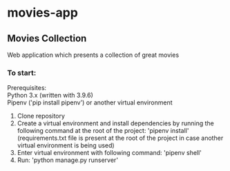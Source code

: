 # movies-app
## Movies Collection
Web application which presents a collection of great movies


### To start:
Prerequisites: <br />
Python 3.x (written with 3.9.6) <br />
Pipenv ('pip install pipenv') or another virtual environment

1. Clone repository 
2. Create a virtual environment and install dependencies by running the following command at the root of the project: 'pipenv install' <br />
(requirements.txt file is present at the root of the project in case another virtual environment is being used)
3. Enter virtual environment with following command: 'pipenv shell'
4. Run: 'python manage.py runserver'
